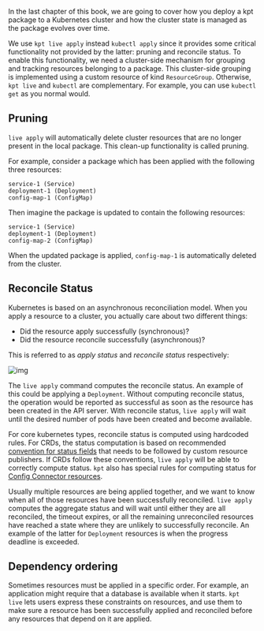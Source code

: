 In the last chapter of this book, we are going to cover how you deploy a kpt
package to a Kubernetes cluster and how the cluster state is managed as the
package evolves over time.

We use `kpt live apply` instead `kubectl apply` since it provides some critical
functionality not provided by the latter: pruning and reconcile status. To
enable this functionality, we need a cluster-side mechanism for grouping and
tracking resources belonging to a package. This cluster-side grouping is
implemented using a custom resource of kind `ResourceGroup`. Otherwise,
`kpt live` and `kubectl` are complementary. For example, you can use
`kubectl get` as you normal would.

## Pruning

`live apply` will automatically delete cluster resources that are no longer
present in the local package. This clean-up functionality is called pruning.

For example, consider a package which has been applied with the following three
resources:

```
service-1 (Service)
deployment-1 (Deployment)
config-map-1 (ConfigMap)
```

Then imagine the package is updated to contain the following resources:

```
service-1 (Service)
deployment-1 (Deployment)
config-map-2 (ConfigMap)
```

When the updated package is applied, `config-map-1` is automatically deleted
from the cluster.

## Reconcile Status

Kubernetes is based on an asynchronous reconciliation model. When you apply a
resource to a cluster, you actually care about two different things:

- Did the resource apply successfully (synchronous)?
- Did the resource reconcile successfully (asynchronous)?

This is referred to as _apply status_ and _reconcile status_ respectively:

![img](/static/images/status.svg)

The `live apply` command computes the reconcile status. An example of this could
be applying a `Deployment`. Without computing reconcile status, the operation
would be reported as successful as soon as the resource has been created in the
API server. With reconcile status, `live apply` will wait until the desired
number of pods have been created and become available.

For core kubernetes types, reconcile status is computed using hardcoded rules.
For CRDs, the status computation is based on recommended [convention for status
fields] that needs to be followed by custom resource publishers. If CRDs follow
these conventions, `live apply` will be able to correctly compute status. `kpt` also
has special rules for computing status for [Config Connector resources].

Usually multiple resources are being applied together, and we want to know
when all of those resources have been successfully reconciled. `live apply` computes
the aggregate status and will wait until either they are all reconciled, the timeout
expires, or all the remaining unreconciled resources have reached a state where they
are unlikely to successfully reconcile. An example of the latter for `Deployment`
resources is when the progress deadline is exceeded.

## Dependency ordering

Sometimes resources must be applied in a specific order. For example,
an application might require that a database is available when it starts.
`kpt live` lets users express these constraints on resources, and use them
to make sure a resource has been successfully applied and reconciled before
any resources that depend on it are applied.



[convention for status fields]: /reference/schema/crd-status-convention/
[Config Connector resources]: /reference/schema/config-connector-status-convention/
